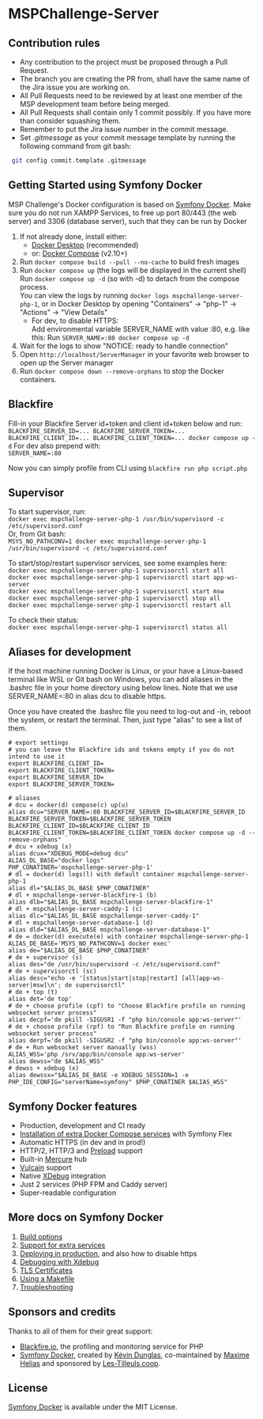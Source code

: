 # MSPChallenge-Server

## Contribution rules
- Any contribution to the project must be proposed through a Pull Request.
- The branch you are creating the PR from, shall have the same name of the Jira issue you are working on.
- All Pull Requests need to be reviewed by at least one member of the MSP development team before being merged.
- All Pull Requests shall contain only 1 commit possibly. If you have more than consider squashing them.
- Remember to put the Jira issue number in the commit message.
- Set _.gitmessage_ as your commit message template by running the following command from git bash:
```sh
 git config commit.template .gitmessage
```

## Getting Started using Symfony Docker

MSP Challenge's Docker configuration is based on [Symfony Docker](https://github.com/dunglas/symfony-docker).
Make sure you do not run XAMPP Services, to free up port 80/443 (the web server) and 3306 (database server), such that they can be run by Docker

1. If not already done, install either:
   - [Docker Desktop](https://www.docker.com/products/docker-desktop/) (recommended)
   - or: [Docker Compose](https://docs.docker.com/compose/install/) (v2.10+)
2. Run `docker compose build --pull --no-cache` to build fresh images
3. Run `docker compose up` (the logs will be displayed in the current shell) <br />
   Run `docker compose up -d` (so with -d) to detach from the compose process. <br />
   You can view the logs by running `docker logs mspchallenge-server-php-1`, or in Docker Desktop by opening "Containers" -> "php-1" -> "Actions" -> "View Details" <br />
   - For dev, to disable HTTPS:<br/>
     Add environmental variable SERVER_NAME with value :80, e.g. like this: Run `SERVER_NAME=:80 docker compose up -d`
4. Wait for the logs to show "NOTICE: ready to handle connection"
5. Open `http://localhost/ServerManager` in your favorite web browser to open up the Server manager
6. Run `docker compose down --remove-orphans` to stop the Docker containers.

## Blackfire

Fill-in your Blackfire Server id+token and client id+token below and run:<br/>
`BLACKFIRE_SERVER_ID=... BLACKFIRE_SERVER_TOKEN=... BLACKFIRE_CLIENT_ID=... BLACKFIRE_CLIENT_TOKEN=... docker compose up -d`
For dev also prepend with:<br/>
`SERVER_NAME=:80`

Now you can simply profile from CLI using `blackfire run php script.php`

## Supervisor

To start supervisor, run:<br/>
`docker exec mspchallenge-server-php-1 /usr/bin/supervisord -c /etc/supervisord.conf`<br/>
Or, from Git bash:<br/>
`MSYS_NO_PATHCONV=1 docker exec mspchallenge-server-php-1 /usr/bin/supervisord -c /etc/supervisord.conf`<br/>

To start/stop/restart supervisor services, see some examples here:<br/>
`docker exec mspchallenge-server-php-1 supervisorctl start all`<br/>
`docker exec mspchallenge-server-php-1 supervisorctl start app-ws-server`<br/>
`docker exec mspchallenge-server-php-1 supervisorctl start msw`<br/>
`docker exec mspchallenge-server-php-1 supervisorctl stop all`<br/>
`docker exec mspchallenge-server-php-1 supervisorctl restart all`<br/>

To check their status:<br/>
`docker exec mspchallenge-server-php-1 supervisorctl status all`<br/>

## Aliases for development

If the host machine running Docker is Linux, or your have a Linux-based terminal like WSL or Git bash on Windows, you can add aliases in the .bashrc file in your home directory using below lines.
Note that we use SERVER_NAME=:80 in alias dcu to disable https.

Once you have created the .bashrc file you need to log-out and -in, reboot the system, or restart the terminal. Then, just type "alias" to see a list of them.

```
# export settings
# you can leave the Blackfire ids and tokens empty if you do not intend to use it
export BLACKFIRE_CLIENT_ID=
export BLACKFIRE_CLIENT_TOKEN=
export BLACKFIRE_SERVER_ID=
export BLACKFIRE_SERVER_TOKEN=

# aliases
# dcu = docker(d) compose(c) up(u)
alias dcu="SERVER_NAME=:80 BLACKFIRE_SERVER_ID=$BLACKFIRE_SERVER_ID BLACKFIRE_SERVER_TOKEN=$BLACKFIRE_SERVER_TOKEN BLACKFIRE_CLIENT_ID=$BLACKFIRE_CLIENT_ID BLACKFIRE_CLIENT_TOKEN=$BLACKFIRE_CLIENT_TOKEN docker compose up -d --remove-orphans"
# dcu + xdebug (x)
alias dcux="XDEBUG_MODE=debug dcu"
ALIAS_DL_BASE="docker logs"
PHP_CONATINER='mspchallenge-server-php-1'
# dl = docker(d) logs(l) with default container mspchallenge-server-php-1
alias dl="$ALIAS_DL_BASE $PHP_CONATINER"
# dl + mspchallenge-server-blackfire-1 (b)
alias dlb="$ALIAS_DL_BASE mspchallenge-server-blackfire-1"
# dl + mspchallenge-server-caddy-1 (c)
alias dlc="$ALIAS_DL_BASE mspchallenge-server-caddy-1"
# dl + mspchallenge-server-database-1 (d)
alias dld="$ALIAS_DL_BASE mspchallenge-server-database-1"
# de = docker(d) execute(e) with container mspchallenge-server-php-1
ALIAS_DE_BASE='MSYS_NO_PATHCONV=1 docker exec'
alias de="$ALIAS_DE_BASE $PHP_CONATINER"
# de + supervisor (s)
alias des="de /usr/bin/supervisord -c /etc/supervisord.conf"
# de + supervisorctl (sc)
alias desc="echo -e '[status|start|stop|restart] [all|app-ws-server|msw]\n'; de supervisorctl"
# de + top (t)
alias det='de top'
# de + choose profile (cpf) to "Choose Blackfire profile on running websocket server process"
alias decpf='de pkill -SIGUSR1 -f "php bin/console app:ws-server"'
# de + choose profile (rpf) to "Run Blackfire profile on running websocket server process"
alias derpf='de pkill -SIGUSR2 -f "php bin/console app:ws-server"'
# de + Run websocket server manually (wss)
ALIAS_WSS='php /srv/app/bin/console app:ws-server'
alias dewss="de $ALIAS_WSS"
# dewss + xdebug (x)
alias dewssx="$ALIAS_DE_BASE -e XDEBUG_SESSION=1 -e PHP_IDE_CONFIG="serverName=symfony" $PHP_CONATINER $ALIAS_WSS"
```

## Symfony Docker features

* Production, development and CI ready
* [Installation of extra Docker Compose services](docs/extra-services.md) with Symfony Flex
* Automatic HTTPS (in dev and in prod!)
* HTTP/2, HTTP/3 and [Preload](https://symfony.com/doc/current/web_link.html) support
* Built-in [Mercure](https://symfony.com/doc/current/mercure.html) hub
* [Vulcain](https://vulcain.rocks) support
* Native [XDebug](docs/xdebug.md) integration
* Just 2 services (PHP FPM and Caddy server)
* Super-readable configuration

## More docs on Symfony Docker

1. [Build options](docs/build.md)
2. [Support for extra services](docs/extra-services.md)
3. [Deploying in production](docs/production.md), and also how to disable https
4. [Debugging with Xdebug](docs/xdebug.md)
5. [TLS Certificates](docs/tls.md)
6. [Using a Makefile](docs/makefile.md)
7. [Troubleshooting](docs/troubleshooting.md)

## Sponsors and credits

Thanks to all of them for their great support:

- [Blackfire.io](https://blackfire.io/), the profiling and monitoring service for PHP
- [Symfony Docker](https://github.com/dunglas/symfony-docker), created by [Kévin Dunglas](https://dunglas.fr), co-maintained by [Maxime Helias](https://twitter.com/maxhelias) and sponsored by [Les-Tilleuls.coop](https://les-tilleuls.coop).

## License

[Symfony Docker](https://github.com/dunglas/symfony-docker) is available under the MIT License.